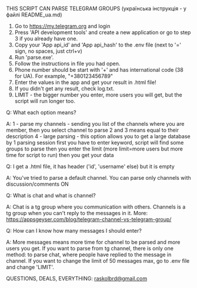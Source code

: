 THIS SCRIPT CAN PARSE TELEGRAM GROUPS (українська інструкція - у файлі README_ua.md)

1. Go to https://my.telegram.org and login
2. Press 'API development tools' and create a new application or go to step 3 if you already have one.
3. Copy your 'App api_id' and 'App api_hash' to the .env file (next to '=' sign, no spaces, just ctrl+v)
4. Run 'parse.exe'.
5. Follow the instructions in file you had open.
6. Phone number should be start with '+' and has international code (38 for UA). For example,
"+380123456789"
7. Enter the values in the app and get your result in .html file!
8. If you didn't get any result, check log.txt.
9. LIMIT - the bigger number you enter, more users you will get, but the script will run longer too.

Q: What each option means?

A: 1 - parse my channels - sending you list of the channels where you are member, 
then you select channel to parse
2 and 3 means equal to their description
4 - large parsing - this option allows you to get a large database by 1 parsing session
first you have to enter keyword, script will find some groups to parse
then you enter the limit (more limit=more users but more time for script to run)
then you get your data

Q: I get a .html file, it has header ('id', 'username' else) but it is empty

A: You've tried to parse a default channel. You can parse only channels with discussion/comments ON

Q: What is chat and what is channel?

A: Chat is a tg group where you communication with others. Channels is a tg group when you can't
reply to the messages in it. More: https://appsgeyser.com/blog/telegram-channel-vs-telegram-group/

Q: How can I know how many messages I should enter?

A: More messages means more time for channel to be parsed and more users you get.
If you want to parse from tg channel, there is only one method: to parse chat, where people
have replied to the message in channel. If you want to change the limit of 50 messages max,
go to .env file and change 'LIMIT'. 

QUESTIONS, DEALS, EVERYTHING: raskolbrd@gmail.com

